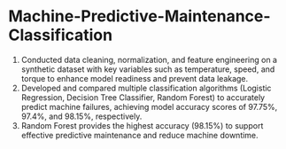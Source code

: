# Machine-Predictive-Maintenance-Classification

1. Conducted data cleaning, normalization, and feature engineering on a synthetic dataset with key variables such as temperature, speed, and torque to enhance model readiness and prevent data leakage.
2. Developed and compared multiple classification algorithms (Logistic Regression, Decision Tree Classifier, Random Forest) to accurately predict machine failures, achieving model accuracy scores of 97.75%, 97.4%, and 98.15%, respectively.
3. Random Forest provides the highest accuracy (98.15%) to support effective predictive maintenance and reduce machine downtime.
